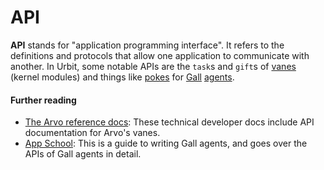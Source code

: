 # API

**API** stands for "application programming interface". It refers to the definitions and protocols that allow one application to communicate with another. In Urbit, some notable APIs are the `task`s and `gift`s of [vanes](vane.md) (kernel modules) and things like [pokes](poke.md) for [Gall](gall.md) [agents](agent.md).

#### Further reading

- [The Arvo reference docs](../system/kernel): These technical developer docs include API documentation for Arvo's vanes.
- [App School](../courses/app-school): This is a guide to writing Gall agents, and goes over the APIs of Gall agents in detail.
